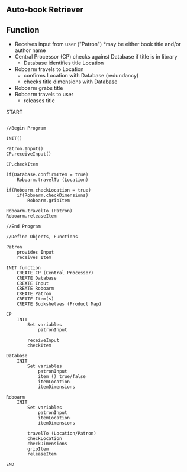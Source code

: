 ## Auto-book Retriever

## Function
* Receives input from user ("Patron")
    *may be either book title and/or author name
* Central Processor (CP) checks against Database if title is in library
    * Database identifies title Location
* Roboarm travels to Location
    * confirms Location with Database (redundancy)
    * checks title dimensions with Database
* Roboarm grabs title
* Roboarm travels to user
    * releases title

START
```

//Begin Program

INIT()

Patron.Input()
CP.receiveInput()

CP.checkItem

if(Database.confirmItem = true)
    Roboarm.travelTo (Location)

if(Roboarm.checkLocation = true)
    if(Roboarm.checkDimensions)
        Roboarm.gripItem

Roboarm.travelTo (Patron)
Roboarm.releaseItem

//End Program

//Define Objects, Functions

Patron
    provides Input
    receives Item

INIT function
    CREATE CP (Central Processor)
    CREATE Database
    CREATE Input
    CREATE Roboarm
    CREATE Patron
    CREATE Item(s)
    CREATE Bookshelves (Product Map)

CP
    INIT
        Set variables
            patronInput
        
        receiveInput
        checkItem

Database
    INIT
        Set variables
            patronInput
            item () true/false
            itemLocation
            itemDimensions

Roboarm
    INIT
        Set variables
            patronInput
            itemLocation
            itemDimensions

        travelTo (Location/Patron)
        checkLocation
        checkDimensions
        gripItem
        releaseItem

END
```